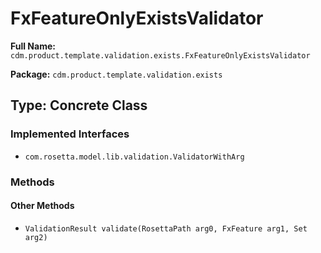 # FxFeatureOnlyExistsValidator

**Full Name:** `cdm.product.template.validation.exists.FxFeatureOnlyExistsValidator`

**Package:** `cdm.product.template.validation.exists`

## Type: Concrete Class

### Implemented Interfaces

- `com.rosetta.model.lib.validation.ValidatorWithArg`

### Methods

#### Other Methods

- `ValidationResult validate(RosettaPath arg0, FxFeature arg1, Set arg2)`

